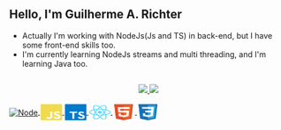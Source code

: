 ## Hello, I'm Guilherme A. Richter
- Actually I'm working with NodeJs(Js and TS) in back-end, but I have some front-end skills too.
- I'm currently learning NodeJs streams and multi threading, and I'm learning Java too.
##
<div align="center">
  <a href="https://github.com/RichterGui">
  <img height="180em" src="https://github-readme-stats.vercel.app/api?username=RichterGui&show_icons=true&theme=tokyonight&count_private=true"/>
  <img height="180em" src="https://github-readme-stats.vercel.app/api/top-langs/?username=RichterGui&layout=compact&langs_count=20&theme=tokyonight"/>
</div>
  
  <div style="display: inline_block"><br>
     <img align="center" alt="Node" height="30" width="40" src="https://cdn.jsdelivr.net/gh/devicons/devicon/icons/nodejs/nodejs-original-wordmark.svg">
  <img align="center" alt="Js" height="30" width="40" src="https://raw.githubusercontent.com/devicons/devicon/master/icons/javascript/javascript-plain.svg">
  <img align="center" alt="Ts" height="30" width="40" src="https://raw.githubusercontent.com/devicons/devicon/master/icons/typescript/typescript-plain.svg">
  <img align="center" alt="React" height="30" width="40" src="https://raw.githubusercontent.com/devicons/devicon/master/icons/react/react-original.svg">
  <img align="center" alt="HTML" height="30" width="40" src="https://raw.githubusercontent.com/devicons/devicon/master/icons/html5/html5-original.svg">
  <img align="center" alt="CSS" height="30" width="40" src="https://raw.githubusercontent.com/devicons/devicon/master/icons/css3/css3-original.svg">
</div>

 


<!---
RichterGui/RichterGui is a ✨ special ✨ repository because its `README.md` (this file) appears on your GitHub profile.
You can click the Preview link to take a look at your changes.
--->
